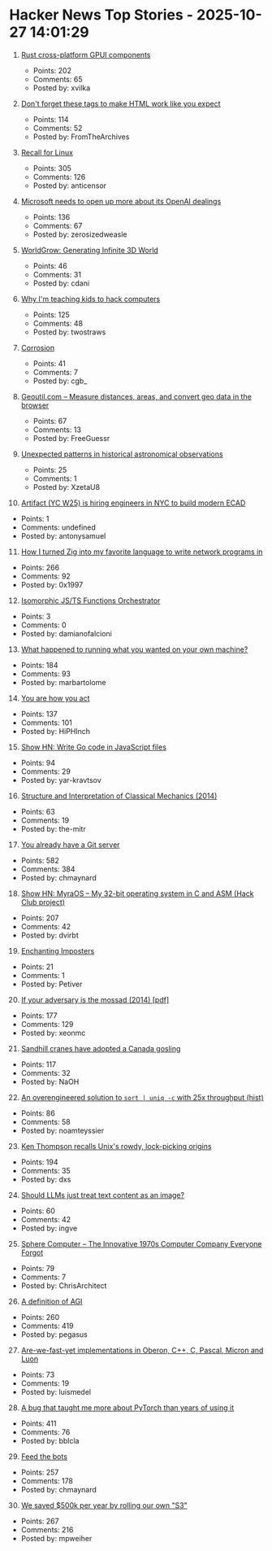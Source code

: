 # Hacker News Top Stories - 2025-10-27 14:01:29

1. [Rust cross-platform GPUI components](https://github.com/longbridge/gpui-component)
   - Points: 202
   - Comments: 65
   - Posted by: xvilka

2. [Don't forget these tags to make HTML work like you expect](https://blog.jim-nielsen.com/2025/dont-forget-these-html-tags/)
   - Points: 114
   - Comments: 52
   - Posted by: FromTheArchives

3. [Recall for Linux](https://github.com/rolflobker/recall-for-linux)
   - Points: 305
   - Comments: 126
   - Posted by: anticensor

4. [Microsoft needs to open up more about its OpenAI dealings](https://www.wsj.com/tech/ai/microsoft-needs-to-open-up-more-about-its-openai-dealings-59102de8)
   - Points: 136
   - Comments: 67
   - Posted by: zerosizedweasle

5. [WorldGrow: Generating Infinite 3D World](https://github.com/world-grow/WorldGrow)
   - Points: 46
   - Comments: 31
   - Posted by: cdani

6. [Why I'm teaching kids to hack computers](https://www.hacktivate.app/why-teach-kids-to-hack)
   - Points: 125
   - Comments: 48
   - Posted by: twostraws

7. [Corrosion](https://fly.io/blog/corrosion/)
   - Points: 41
   - Comments: 7
   - Posted by: cgb_

8. [Geoutil.com – Measure distances, areas, and convert geo data in the browser](https://geoutil.com)
   - Points: 67
   - Comments: 13
   - Posted by: FreeGuessr

9. [Unexpected patterns in historical astronomical observations](https://www.su.se/english/news/unexpected-patterns-in-historical-astronomical-observations-1.855042)
   - Points: 25
   - Comments: 1
   - Posted by: XzetaU8

10. [Artifact (YC W25) is hiring engineers in NYC to build modern ECAD](undefined)
   - Points: 1
   - Comments: undefined
   - Posted by: antonysamuel

11. [How I turned Zig into my favorite language to write network programs in](https://lalinsky.com/2025/10/26/zio-async-io-for-zig.html)
   - Points: 266
   - Comments: 92
   - Posted by: 0x1997

12. [Isomorphic JS/TS Functions Orchestrator](https://github.com/damianofalcioni/js-functions-orchestrator)
   - Points: 3
   - Comments: 0
   - Posted by: damianofalcioni

13. [What happened to running what you wanted on your own machine?](https://hackaday.com/2025/10/22/what-happened-to-running-what-you-wanted-on-your-own-machine/)
   - Points: 184
   - Comments: 93
   - Posted by: marbartolome

14. [You are how you act](https://boz.com/articles/you-are-how-you-act)
   - Points: 137
   - Comments: 101
   - Posted by: HiPHInch

15. [Show HN: Write Go code in JavaScript files](https://www.npmjs.com/package/vite-plugin-use-golang)
   - Points: 94
   - Comments: 29
   - Posted by: yar-kravtsov

16. [Structure and Interpretation of Classical Mechanics (2014)](https://tgvaughan.github.io/sicm/toc.html)
   - Points: 63
   - Comments: 19
   - Posted by: the-mitr

17. [You already have a Git server](https://maurycyz.com/misc/easy_git/)
   - Points: 582
   - Comments: 384
   - Posted by: chmaynard

18. [Show HN: MyraOS – My 32-bit operating system in C and ASM (Hack Club project)](https://github.com/dvir-biton/MyraOS)
   - Points: 207
   - Comments: 42
   - Posted by: dvirbt

19. [Enchanting Imposters](https://daily.jstor.org/enchanting-imposters/)
   - Points: 21
   - Comments: 1
   - Posted by: Petiver

20. [If your adversary is the mossad (2014) [pdf]](https://www.usenix.org/system/files/1401_08-12_mickens.pdf)
   - Points: 177
   - Comments: 129
   - Posted by: xeonmc

21. [Sandhill cranes have adopted a Canada gosling](https://www.smithsonianmag.com/science-nature/these-sandhill-cranes-have-adopted-a-canadian-gosling-and-birders-have-flocked-to-watch-the-strange-family-180986828/)
   - Points: 117
   - Comments: 32
   - Posted by: NaOH

22. [An overengineered solution to `sort | uniq -c` with 25x throughput (hist)](https://github.com/noamteyssier/hist-rs)
   - Points: 86
   - Comments: 58
   - Posted by: noamteyssier

23. [Ken Thompson recalls Unix's rowdy, lock-picking origins](https://thenewstack.io/ken-thompson-recalls-unixs-rowdy-lock-picking-origins/)
   - Points: 194
   - Comments: 35
   - Posted by: dxs

24. [Should LLMs just treat text content as an image?](https://www.seangoedecke.com/text-tokens-as-image-tokens/)
   - Points: 60
   - Comments: 42
   - Posted by: ingve

25. [Sphere Computer – The Innovative 1970s Computer Company Everyone Forgot](https://sphere.computer/)
   - Points: 79
   - Comments: 7
   - Posted by: ChrisArchitect

26. [A definition of AGI](https://arxiv.org/abs/2510.18212)
   - Points: 260
   - Comments: 419
   - Posted by: pegasus

27. [Are-we-fast-yet implementations in Oberon, C++, C, Pascal, Micron and Luon](https://github.com/rochus-keller/Are-we-fast-yet)
   - Points: 73
   - Comments: 19
   - Posted by: luismedel

28. [A bug that taught me more about PyTorch than years of using it](https://elanapearl.github.io/blog/2025/the-bug-that-taught-me-pytorch/)
   - Points: 411
   - Comments: 76
   - Posted by: bblcla

29. [Feed the bots](https://maurycyz.com/misc/the_cost_of_trash/)
   - Points: 257
   - Comments: 178
   - Posted by: chmaynard

30. [We saved $500k per year by rolling our own "S3"](https://engineering.nanit.com/how-we-saved-500-000-per-year-by-rolling-our-own-s3-6caec1ee1143)
   - Points: 267
   - Comments: 216
   - Posted by: mpweiher


